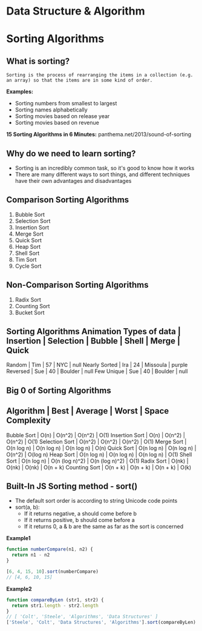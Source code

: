 # Data Structure & Algorithm

# Sorting Algorithms

## What is sorting?

```
Sorting is the process of rearranging the items in a collection (e.g. an array) so that the items are in some kind of order.
```

**Examples:**
* Sorting numbers from smallest to largest
* Sorting names alphabetically
* Sorting movies based on release year
* Sorting movies based on revenue

**15 Sorting Algorithms in 6 Minutes:** panthema.net/2013/sound-of-sorting

## Why do we need to learn sorting?
* Sorting is an incredibly common task, so it's good to know how it works
* There are many different ways to sort things, and different techniques have their own advantages and disadvantages

## Comparison Sorting Algorithms
1. Bubble Sort
2. Selection Sort
3. Insertion Sort
4. Merge Sort
5. Quick Sort
6. Heap Sort
7. Shell Sort
8. Tim Sort
9. Cycle Sort

## Non-Comparison Sorting Algorithms
1. Radix Sort
2. Counting Sort
3. Bucket Sort

**Sorting Algorithms Animation**
Types of data  | Insertion | Selection | Bubble | Shell | Merge | Quick 
------------------------------------------------------------------------
Random         | Tim  | 57  | NYC      | null
Nearly Sorted  | Ira  | 24  | Missoula | purple
Reversed       | Sue  | 40  | Boulder  | null
Few Unique     | Sue  | 40  | Boulder  | null

## Big 0 of Sorting Algorithms

Algorithm      | Best       | Average        | Worst          | Space Complexity
--------------------------------------------------------------------------------
Bubble Sort    | O(n)       | O(n^2)         | O(n^2)         | O(1)
Insertion Sort | O(n)       | O(n^2)         | O(n^2)         | O(1)
Selection Sort | O(n^2)     | O(n^2)         | O(n^2)         | O(1)
Merge Sort     | O(n log n) | O(n log n)     | O(n log n)     | O(n)
Quick Sort     | O(n log n) | O(n log n)     | O(n^2)         | O(log n)
Heap Sort      | O(n log n) | O(n log n)     | O(n log n)     | O(1)
Shell Sort     | O(n log n) | O(n (log n)^2) | O(n (log n)^2) | O(1)
Radix Sort     | O(nk)      | O(nk)          | O(nk)          | O(n + k)
Counting Sort  | O(n + k)   | O(n + k)       | O(n + k)       | O(k)

## Built-In JS Sorting method - sort()
* The default sort order is according to string Unicode code points
* sort(a, b):
    * If it returns negative, a should come before b
    * If it returns positive, b should come before a
    * If it returns 0, a & b are the same as far as the sort is concerned

**Example1**
```js
function numberCompare(n1, n2) {
  return n1 - n2
}

[6, 4, 15, 10].sort(numberCompare)
// [4, 6, 10, 15]
```

**Example2**
```js
function compareByLen (str1, str2) {
  return str1.length - str2.length
}
// [ 'Colt', 'Steele', 'Algorithms', 'Data Structures' ]
['Steele', 'Colt', 'Data Structures', 'Algorithms'].sort(compareByLen)
```